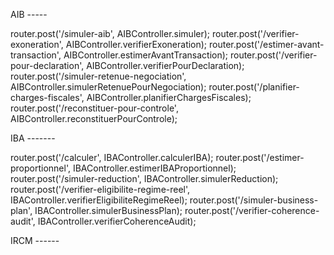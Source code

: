 AIB -----

router.post('/simuler-aib', AIBController.simuler);
router.post('/verifier-exoneration', AIBController.verifierExoneration);
router.post('/estimer-avant-transaction', AIBController.estimerAvantTransaction);
router.post('/verifier-pour-declaration', AIBController.verifierPourDeclaration);
router.post('/simuler-retenue-negociation', AIBController.simulerRetenuePourNegociation);
router.post('/planifier-charges-fiscales', AIBController.planifierChargesFiscales);
router.post('/reconstituer-pour-controle', AIBController.reconstituerPourControle);



IBA -------

router.post('/calculer', IBAController.calculerIBA);
router.post('/estimer-proportionnel', IBAController.estimerIBAProportionnel);
router.post('/simuler-reduction', IBAController.simulerReduction);
router.post('/verifier-eligibilite-regime-reel', IBAController.verifierEligibiliteRegimeReel);
router.post('/simuler-business-plan', IBAController.simulerBusinessPlan);
router.post('/verifier-coherence-audit', IBAController.verifierCoherenceAudit);



IRCM ------
